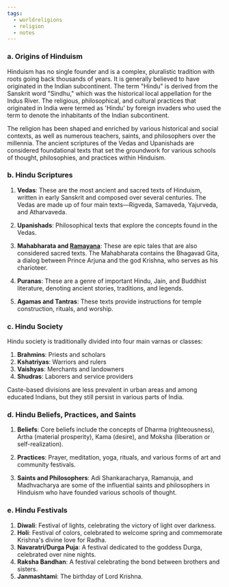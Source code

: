 ```yaml
---
tags:
  - worldreligions
  - religion
  - notes
---
```



### a. Origins of Hinduism

Hinduism has no single founder and is a complex, pluralistic tradition with roots going back thousands of years. It is generally believed to have originated in the Indian subcontinent. The term "Hindu" is derived from the Sanskrit word "Sindhu," which was the historical local appellation for the Indus River. The religious, philosophical, and cultural practices that originated in India were termed as 'Hindu' by foreign invaders who used the term to denote the inhabitants of the Indian subcontinent.

The religion has been shaped and enriched by various historical and social contexts, as well as numerous teachers, saints, and philosophers over the millennia. The ancient scriptures of the Vedas and Upanishads are considered foundational texts that set the groundwork for various schools of thought, philosophies, and practices within Hinduism.

### b. Hindu Scriptures

1. **Vedas**: These are the most ancient and sacred texts of Hinduism, written in early Sanskrit and composed over several centuries. The Vedas are made up of four main texts—Rigveda, Samaveda, Yajurveda, and Atharvaveda.
    
2. **Upanishads**: Philosophical texts that explore the concepts found in the Vedas.
    
3. **Mahabharata and [Ramayana](80_Learning_Education/81_High_School/81.10_Junior_Year/81.17_1_World_Religions/Hinduism/Ramayana.md)**: These are epic tales that are also considered sacred texts. The Mahabharata contains the Bhagavad Gita, a dialog between Prince Arjuna and the god Krishna, who serves as his charioteer.
    
4. **Puranas**: These are a genre of important Hindu, Jain, and Buddhist literature, denoting ancient stories, traditions, and legends.
    
5. **Agamas and Tantras**: These texts provide instructions for temple construction, rituals, and worship.
    

### c. Hindu Society

Hindu society is traditionally divided into four main varnas or classes:

1. **Brahmins**: Priests and scholars
2. **Kshatriyas**: Warriors and rulers
3. **Vaishyas**: Merchants and landowners
4. **Shudras**: Laborers and service providers

Caste-based divisions are less prevalent in urban areas and among educated Indians, but they still persist in various parts of India.

### d. Hindu Beliefs, Practices, and Saints

1. **Beliefs**: Core beliefs include the concepts of Dharma (righteousness), Artha (material prosperity), Kama (desire), and Moksha (liberation or self-realization).
    
2. **Practices**: Prayer, meditation, yoga, rituals, and various forms of art and community festivals.
    
3. **Saints and Philosophers**: Adi Shankaracharya, Ramanuja, and Madhvacharya are some of the influential saints and philosophers in Hinduism who have founded various schools of thought.
    

### e. Hindu Festivals

1. **Diwali**: Festival of lights, celebrating the victory of light over darkness.
2. **Holi**: Festival of colors, celebrated to welcome spring and commemorate Krishna's divine love for Radha.
3. **Navaratri/Durga Puja**: A festival dedicated to the goddess Durga, celebrated over nine nights.
4. **Raksha Bandhan**: A festival celebrating the bond between brothers and sisters.
5. **Janmashtami**: The birthday of Lord Krishna.
